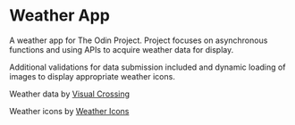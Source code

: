 # Weather App

A weather app for The Odin Project. Project focuses on asynchronous functions and using APIs to acquire weather data for display.

Additional validations for data submission included and dynamic loading of images to display appropriate weather icons.

Weather data by [Visual Crossing](https://www.visualcrossing.com)

Weather icons by [Weather Icons](https://erikflowers.github.io/weather-icons/)
